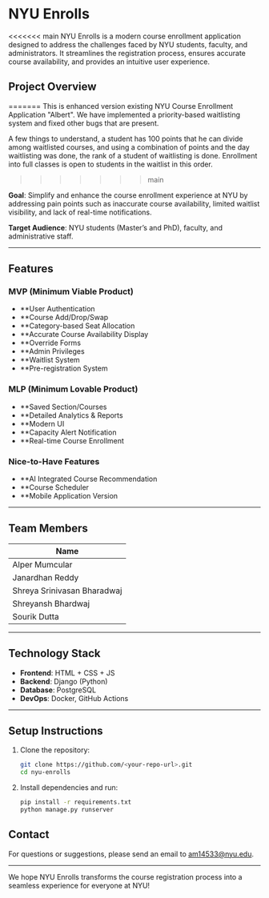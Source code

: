 # NYU Enrolls

<<<<<<< main
NYU Enrolls is a modern course enrollment application designed to address the challenges faced by NYU students, faculty, and administrators. It streamlines the registration process, ensures accurate course availability, and provides an intuitive user experience.

## Project Overview
=======
This is enhanced version existing NYU Course Enrollment Application "Albert". We have implemented a priority-based waitlisting system and fixed other bugs that are present.

A few things to understand, a student has 100 points that he can divide among waitlisted courses, and using a combination of points and the day waitlisting was done, the rank of a student of waitlisting is done. Enrollment into full classes is open to students in the waitlist in this order.
>>>>>>> main

**Goal**: Simplify and enhance the course enrollment experience at NYU by addressing pain points such as inaccurate course availability, limited waitlist visibility, and lack of real-time notifications.

**Target Audience**: NYU students (Master’s and PhD), faculty, and administrative staff.

---

## Features

### MVP (Minimum Viable Product)
- **User Authentication 
- **Course Add/Drop/Swap 
- **Category-based Seat Allocation 
- **Accurate Course Availability Display 
- **Override Forms 
- **Admin Privileges 
- **Waitlist System 
- **Pre-registration System 

### MLP (Minimum Lovable Product)
- **Saved Section/Courses 
- **Detailed Analytics & Reports 
- **Modern UI 
- **Capacity Alert Notification 
- **Real-time Course Enrollment 
  
### Nice-to-Have Features
- **AI Integrated Course Recommendation 
- **Course Scheduler 
- **Mobile Application Version 

---

## Team Members

| Name             |
|------------------|
| Alper Mumcular   |
| Janardhan Reddy  |
| Shreya Srinivasan Bharadwaj |
| Shreyansh Bhardwaj  |
| Sourik Dutta  |

---

## Technology Stack

- **Frontend**: HTML + CSS + JS
- **Backend**: Django (Python)
- **Database**: PostgreSQL
- **DevOps**: Docker, GitHub Actions

---

## Setup Instructions

1. Clone the repository:
   ```bash
   git clone https://github.com/<your-repo-url>.git
   cd nyu-enrolls
   ```

2. Install dependencies and run:
   ```bash
   pip install -r requirements.txt
   python manage.py runserver
   ```

## Contact

For questions or suggestions, please send an email to am14533@nyu.edu.

---

We hope NYU Enrolls transforms the course registration process into a seamless experience for everyone at NYU! 
